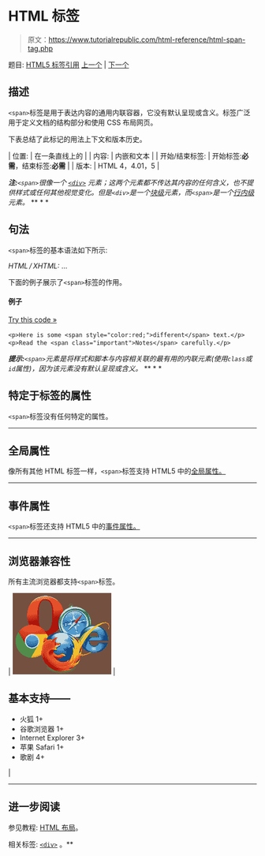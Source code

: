 # HTML 标签

> 原文：<https://www.tutorialrepublic.com/html-reference/html-span-tag.php>

题目: [HTML5 标签引用](html5-tags.php) [上一个](html5-source-tag.php) | [下一个](html-strike-tag.php)

## 描述

`<span>`标签是用于表达内容的通用内联容器，它没有默认呈现或含义。标签广泛用于定义文档的结构部分和使用 CSS 布局网页。

下表总结了此标记的用法上下文和版本历史。

| 位置: | 在一条直线上的 |
| 内容: | 内嵌和文本 |
| 开始/结束标签: | 开始标签:**必需**，结束标签:**必需** |
| 版本: | HTML 4，4.01，5 |

 ***注:**`<span>`很像一个 [`<div>`](html-div-tag.php) 元素；这两个元素都不传达其内容的任何含义，也不提供样式或任何其他视觉变化。但是`<div>`是一个[块级](../css-tutorial/css-visual-formatting.php#block-level)元素，而`<span>`是一个[行内级](../css-tutorial/css-visual-formatting.php#inline-level)元素。*  ** * *

## 句法

`<span>`标签的基本语法如下所示:

*HTML / XHTML:* <span> ... </span>

下面的例子展示了`<span>`标签的作用。

#### 例子

[Try this code »](../codelab.php?topic=html&file=span-tag "Try this code using online Editor")

```
<p>Here is some <span style="color:red;">different</span> text.</p>
<p>Read the <span class="important">Notes</span> carefully.</p>
```

 ***提示:**`<span>`元素是将样式和脚本与内容相关联的最有用的内联元素(使用`class`或`id`属性)，因为该元素没有默认呈现或含义。*  ** * *

## 特定于标签的属性

`<span>`标签没有任何特定的属性。

* * *

## 全局属性

像所有其他 HTML 标签一样，`<span>`标签支持 HTML5 中的[全局属性。](html5-global-attributes.php)

* * *

## 事件属性

`<span>`标签还支持 HTML5 中的[事件属性。](html5-event-attributes.php)

* * *

## 浏览器兼容性

所有主流浏览器都支持`<span>`标签。

| ![Browsers Icon](img/e9331123c77668c1832e541c2fca1002.png) | 

## 基本支持——

*   火狐 1+
*   谷歌浏览器 1+
*   Internet Explorer 3+
*   苹果 Safari 1+
*   歌剧 4+

 |

* * *

## 进一步阅读

参见教程: [HTML 布局](../html-tutorial/html-layout.php)。

相关标签: [`<div>`](html-div-tag.php) 。**